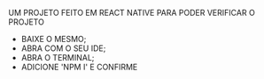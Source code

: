 UM PROJETO FEITO EM REACT NATIVE 
PARA PODER VERIFICAR O PROJETO
 - BAIXE O MESMO;
 - ABRA COM O SEU IDE;
 - ABRA O TERMINAL;
 - ADICIONE 'NPM I' E CONFIRME

